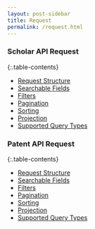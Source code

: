 ```yaml
---
layout: post-sidebar
title: Request
permalink: /request.html
---
```



### Scholar API Request
{:.table-contents}
- [Request Structure](request-scholar.html#request-structure)
- [Searchable Fields](request-scholar.html#searchable-fields)
- [Filters](request-scholar.html#filtering)
- [Pagination](request-scholar.html#pagination)
- [Sorting](request-scholar.html#sorting)
- [Projection](request-scholar.html#projection)
- [Supported Query Types](request-scholar.html#supported-query-types)


### Patent API Request
{:.table-contents}
- [Request Structure](request-patent.html#request-structure)
- [Searchable Fields](request-patent.html#searchable-fields)
- [Filters](request-patent.html#filtering)
- [Pagination](request-patent.html#pagination)
- [Sorting](request-patent.html#sorting)
- [Projection](request-patent.html#projection)
- [Supported Query Types](request-patent.html#supported-query-types)



[//]: # (Reference Links)
[Response]: <{{site.baseurl}}/response.html>
[Bool Query]: <https://www.elastic.co/guide/en/elasticsearch/reference/current/query-dsl-bool-query.html>
[Terms Query]: <https://www.elastic.co/guide/en/elasticsearch/reference/current/query-dsl-terms-query.html>
[Term query]: <https://www.elastic.co/guide/en/elasticsearch/reference/current/query-dsl-term-query.html>
[Match query]: <https://www.elastic.co/guide/en/elasticsearch/reference/current/query-dsl-match-query.html>
[Match phrase query]: <https://www.elastic.co/guide/en/elasticsearch/reference/6.2/query-dsl-match-query-phrase.html>
[Range query]: <https://www.elastic.co/guide/en/elasticsearch/reference/6.7/query-dsl-range-query.html>
